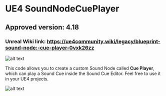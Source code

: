 # UE4 SoundNodeCuePlayer
## Approved version: 4.18
### Unreal Wiki link: https://ue4community.wiki/legacy/blueprint-sound-node:-cue-player-0vxk26zz

![alt text](https://i.snag.gy/cGxrAK.jpg)

This code allows you to create a custom Sound Node called __Cue Player__, which can play a Sound Cue inside the Sound Cue Editor. Feel free to use it in your UE4 projects. <br>

![alt text](https://i.snag.gy/0VWdqY.jpg)
